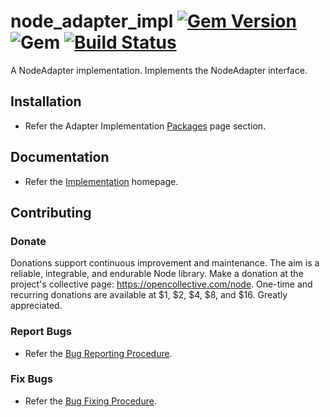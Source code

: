 # node_adapter_impl [![Gem Version](https://badge.fury.io/rb/node_adapter_impl.svg)](https://badge.fury.io/rb/node_adapter_impl) ![Gem](https://img.shields.io/gem/dt/node_adapter_impl) [![Build Status](https://travis-ci.com/Diligent-Software-LLC/node_adapter_impl.svg?branch=master)](https://travis-ci.com/Diligent-Software-LLC/node_adapter_impl)

A NodeAdapter implementation. Implements the NodeAdapter interface.

## Installation

- Refer the Adapter Implementation 
[Packages](https://docs.diligentsoftware.org/node-1/adapter/packages) page 
section.

## Documentation

- Refer the 
[Implementation](https://docs.diligentsoftware.org/node-1/adapter/implementation)
 homepage.

## Contributing

### Donate

Donations support continuous improvement and maintenance. The aim is a reliable,
integrable, and endurable Node library. Make a donation at the project's 
collective page: https://opencollective.com/node. One-time and recurring 
donations are available at $1, $2, $4, $8, and $16. Greatly appreciated.

### Report Bugs

- Refer the 
[Bug Reporting Procedure](https://github.com/Diligent-Software-LLC/node_adapter_impl/issues/1).

### Fix Bugs

- Refer the 
[Bug Fixing Procedure](https://github.com/Diligent-Software-LLC/node_adapter_impl/issues/2).
